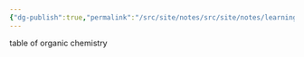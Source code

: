 ```yaml
---
{"dg-publish":true,"permalink":"/src/site/notes/src/site/notes/learning/organic-chemistry/index/"}
---
```






table of organic chemistry